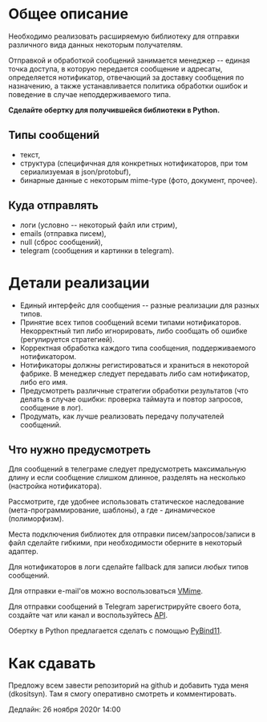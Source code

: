 # Общее описание

Необходимо реализовать расширяемую библиотеку для отправки различного вида данных некоторым получателям.

Отправкой и обработкой сообщений занимается менеджер -- единая точка доступа, в которую передается сообщение и адресаты, определяется нотификатор, отвечающий за доставку сообщения по назначению, а также устанавливается политика обработки ошибок и поведение в случае неподдерживаемого типа.

**Сделайте обертку для получившейся библиотеки в Python.**

## Типы сообщений

 - текст,
 - структура (специфичная для конкретных нотификаторов, при том сериализуемая в json/protobuf),
 - бинарные данные с некоторым mime-type (фото, документ, прочее).

## Куда отправлять

 - логи (условно -- некоторый файл или стрим),
 - emails (отправка писем),
 - null (сброс сообщений),
 - telegram (сообщения и картинки в telegram).

# Детали реализации

- Единый интерфейс для сообщения -- разные реализации для разных типов.
- Принятие всех типов сообщений всеми типами нотификаторов. Некорректный тип либо игнорировать, либо сообщать об ошибке (регулируется стратегией).
- Корректная обработка каждого типа сообщения, поддерживаемого нотификатором.
- Нотификаторы должны регистироваться и храниться в некоторой фабрике. В менеджер следует передавать либо сам нотификатор, либо его имя.
- Предусмотреть различные стратегии обработки результатов (что делать в случае ошибки:  проверка таймаута и повтор запросов, сообщение в лог).
- Продумать, как лучше реализовать передачу получателей сообщений.

## Что нужно предусмотреть

Для сообщений в телеграме следует предусмотреть максимальную длину и если сообщение слишком длинное, разделять на несколько (настройка нотификатора).

Рассмотрите, где удобнее использовать статическое наследование (мета-программирование, шаблоны), а где - динамическое (полиморфизм).

Места подключения библиотек для отправки писем/запросов/записи в файл сделайте гибкими, при необходимости оберните в некоторый адаптер.

Для нотификаторов в логи сделайте fallback для записи _любых_ типов сообщений.

Для отправки e-mail'ов можно воспользоваться [VMime](https://www.vmime.org).

Для отправки сообщений в Telegram зарегистрируйте своего бота, создайте чат или канал и воспользуйтесь [API](https://core.telegram.org/bots/api#sendmessage).

Обертку в Python предлагается сделать с помощью [PyBind11](https://pybind11.readthedocs.io/en/latest/).

# Как сдавать

Предложу всем завести репозиторий на github и добавить туда меня (dkositsyn). Там я смогу оперативно смотреть и комментировать.

Дедлайн: 26 ноября 2020г 14:00
